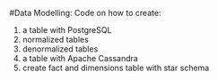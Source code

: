 #Data Modelling:
Code on how to create:
1. a table with PostgreSQL
2. normalized tables
3. denormalized tables
4. a table with Apache Cassandra
5. create fact and dimensions table with star schema